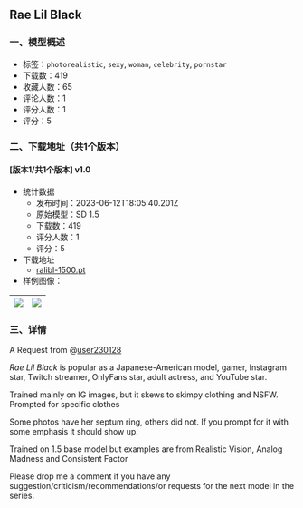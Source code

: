 ## Rae Lil Black
### 一、模型概述

- 标签：`photorealistic`, `sexy`, `woman`, `celebrity`, `pornstar`
- 下载数：419
- 收藏人数：65
- 评论人数：1
- 评分人数：1
- 评分：5

### 二、下载地址（共1个版本）

#### [版本1/共1个版本] v1.0

- 统计数据
  - 发布时间：2023-06-12T18:05:40.201Z
  - 原始模型：SD 1.5
  - 下载数：419
  - 评分人数：1
  - 评分：5
- 下载地址
  - [ralibl-1500.pt](https://civitai.com/api/download/models/94670)
- 样例图像：

| <img src="https://image.civitai.com/xG1nkqKTMzGDvpLrqFT7WA/86710c22-1c31-41d0-afba-2cd39fd1252a/width=450/1122136.jpeg" /> | <img src="https://image.civitai.com/xG1nkqKTMzGDvpLrqFT7WA/fdec1d88-280f-4d67-b245-023c381c63b7/width=450/1122138.jpeg" /> |
| ---- | ---- |


### 三、详情
<p>A Request from @<a target="_blank" rel="ugc" href="https://civitai.com/user/user230128">user230128</a></p><p></p><p><em>Rae Lil Black</em> is popular as a Japanese-American model, gamer, Instagram star, Twitch streamer, OnlyFans star, adult actress, and YouTube star.</p><p></p><p>Trained mainly on IG images, but it skews to skimpy clothing and NSFW. Prompted for specific clothes</p><p>Some photos have her septum ring, others did not. If you prompt for it with some emphasis it should show up.</p><p>Trained on 1.5 base model but examples are from Realistic Vision, Analog Madness and Consistent Factor</p><p>Please drop me a comment if you have any suggestion/criticism/recommendations/or requests for the next model in the series.</p>